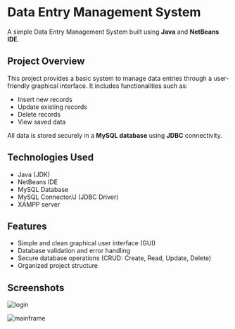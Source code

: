 # Data Entry Management System

A simple Data Entry Management System built using **Java** and **NetBeans IDE**.

## Project Overview
This project provides a basic system to manage data entries through a user-friendly graphical interface. It includes functionalities such as:
- Insert new records
- Update existing records
- Delete records
- View saved data

All data is stored securely in a **MySQL database** using **JDBC** connectivity.

## Technologies Used
- Java (JDK)
- NetBeans IDE
- MySQL Database
- MySQL Connector/J (JDBC Driver)
- XAMPP server

## Features
- Simple and clean graphical user interface (GUI)
- Database validation and error handling
- Secure database operations (CRUD: Create, Read, Update, Delete)
- Organized project structure

## Screenshots

 ![login](https://github.com/user-attachments/assets/d3fca762-d1ab-4872-beaf-ccc06d4ad826)

![mainframe](https://github.com/user-attachments/assets/8884fa21-0e9b-46b2-9d44-34ec2416709e)

